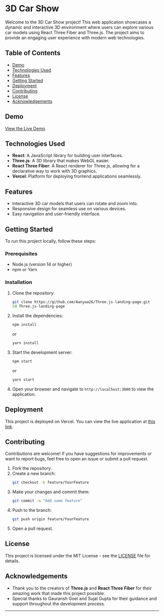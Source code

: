 # 3D Car Show

Welcome to the 3D Car Show project! This web application showcases a dynamic and interactive 3D environment where users can explore various car models using React Three Fiber and Three.js. The project aims to provide an engaging user experience with modern web technologies.

## Table of Contents

- [Demo](#demo)
- [Technologies Used](#technologies-used)
- [Features](#features)
- [Getting Started](#getting-started)
- [Deployment](#deployment)
- [Contributing](#contributing)
- [License](#license)
- [Acknowledgements](#acknowledgements)

## Demo

[View the Live Demo](https://three-js-landing-page-eight.vercel.app/)

## Technologies Used

- **React**: A JavaScript library for building user interfaces.
- **Three.js**: A 3D library that makes WebGL easier.
- **React Three Fiber**: A React renderer for Three.js, allowing for a declarative way to work with 3D graphics.
- **Vercel**: Platform for deploying frontend applications seamlessly.

## Features

- Interactive 3D car models that users can rotate and zoom into.
- Responsive design for seamless use on various devices.
- Easy navigation and user-friendly interface.

## Getting Started

To run this project locally, follow these steps:

### Prerequisites

- Node.js (version 14 or higher)
- npm or Yarn

### Installation

1. Clone the repository:
   ```bash
   git clone https://github.com/Aanyaa26/Three.js-landing-page.git
   cd Three.js-landing-page
   ```

2. Install the dependencies:
   ```bash
   npm install
   ```
   or
   ```bash
   yarn install
   ```

3. Start the development server:
   ```bash
   npm start
   ```
   or
   ```bash
   yarn start
   ```

4. Open your browser and navigate to `http://localhost:3000` to view the application.

## Deployment

This project is deployed on Vercel. You can view the live application at [this link](<your-vercel-deployment-url>).

## Contributing

Contributions are welcome! If you have suggestions for improvements or want to report bugs, feel free to open an issue or submit a pull request.

1. Fork the repository.
2. Create a new branch:
   ```bash
   git checkout -b feature/YourFeature
   ```
3. Make your changes and commit them:
   ```bash
   git commit -m "Add some feature"
   ```
4. Push to the branch:
   ```bash
   git push origin feature/YourFeature
   ```
5. Open a pull request.

## License

This project is licensed under the MIT License - see the [LICENSE](LICENSE) file for details.

## Acknowledgements

- Thank you to the creators of **Three.js** and **React Three Fiber** for their amazing work that made this project possible.
- Special thanks to Gauransh Goel and Sujal Gupta for their guidance and support throughout the development process.

---
